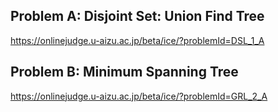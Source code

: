 ## Problem A: Disjoint Set: Union Find Tree  
https://onlinejudge.u-aizu.ac.jp/beta/ice/?problemId=DSL_1_A  

## Problem B: Minimum Spanning Tree
https://onlinejudge.u-aizu.ac.jp/beta/ice/?problemId=GRL_2_A

